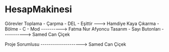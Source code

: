 # HesapMakinesi
Görevler 
Toplama - Çarpma - DEL - Eşittir ---> Hamdiye Kaya
Çıkarma - Bölme - C - Mod ----------> Fatma Nur Afyoncu
Tasarım - Sayı Butonları -----------> Samed Can Çiçek

Proje Sorumlusu --------------------> Samed Can Çiçek
